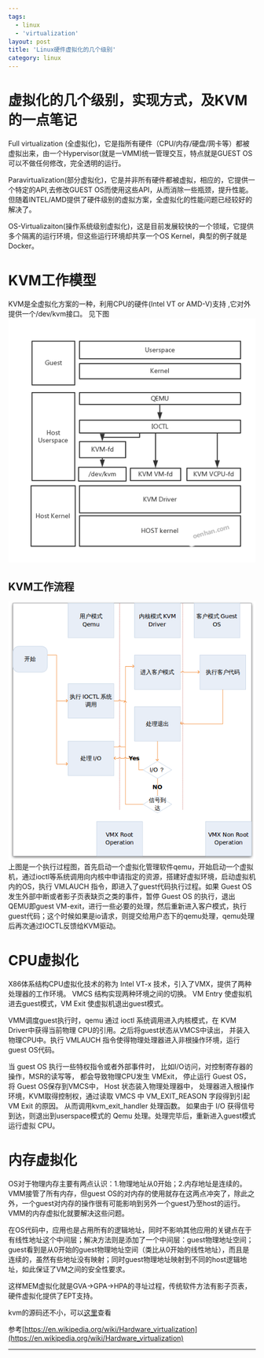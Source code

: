 ```yaml
---
tags:
  - linux
  - 'virtualization'
layout: post
title: 'Linux硬件虚拟化的几个级别'
category: linux
---
```

# 虚拟化的几个级别，实现方式，及KVM的一点笔记

<!--more-->

Full virtualization (全虚拟化)，它是指所有硬件（CPU/内存/硬盘/网卡等）都被虚拟出来，由一个Hypervisor(就是一VMM)统一管理交互，特点就是GUEST OS可以不做任何修改，完全透明的运行。


Paravirtualization(部分虚拟化)，它是并非所有硬件都被虚拟，相应的，它提供一个特定的API,去修改GUEST OS而使用这些API，从而消除一些瓶颈，提升性能。但随着INTEL/AMD提供了硬件级别的虚拟方案，全虚拟化的性能问题已经较好的解决了。


OS-Virtualizaiton(操作系统级别虚拟化)，这是目前发展较快的一个领域，它提供多个隔离的运行环境，但这些运行环境却共享一个OS Kernel，典型的例子就是Docker。




# KVM工作模型

KVM是全虚拟化方案的一种，利用CPU的硬件(Intel VT or AMD-V)支持 ,它对外提供一个/dev/kvm接口。
见下图
![](/assets/kvm/kvm_arch_map.png)

## KVM工作流程
![](/assets/kvm/kvm_workflow.png)
上图是一个执行过程图，首先启动一个虚拟化管理软件qemu，开始启动一个虚拟机，通过ioctl等系统调用向内核中申请指定的资源，搭建好虚拟环境，启动虚拟机内的OS，执行 VMLAUCH 指令，即进入了guest代码执行过程。如果 Guest OS 发生外部中断或者影子页表缺页之类的事件，暂停 Guest OS 的执行，退出QEMU即guest VM-exit，进行一些必要的处理，然后重新进入客户模式，执行guest代码；这个时候如果是io请求，则提交给用户态下的qemu处理，qemu处理后再次通过IOCTL反馈给KVM驱动。

# CPU虚拟化

X86体系结构CPU虚拟化技术的称为 Intel VT-x 技术，引入了VMX，提供了两种处理器的工作环境。 VMCS 结构实现两种环境之间的切换。 VM Entry 使虚拟机进去guest模式，VM Exit 使虚拟机退出guest模式。

VMM调度guest执行时，qemu 通过 ioctl 系统调用进入内核模式，在 KVM Driver中获得当前物理 CPU的引用。之后将guest状态从VMCS中读出， 并装入物理CPU中。执行 VMLAUCH 指令使得物理处理器进入非根操作环境，运行guest OS代码。

当 guest OS 执行一些特权指令或者外部事件时， 比如I/O访问，对控制寄存器的操作，MSR的读写等， 都会导致物理CPU发生 VMExit， 停止运行 Guest OS，将 Guest OS保存到VMCS中， Host 状态装入物理处理器中， 处理器进入根操作环境，KVM取得控制权，通过读取 VMCS 中 VM_EXIT_REASON 字段得到引起 VM Exit 的原因。 从而调用kvm_exit_handler 处理函数。 如果由于 I/O 获得信号到达，则退出到userspace模式的 Qemu 处理。处理完毕后，重新进入guest模式运行虚拟 CPU。

# 内存虚拟化

OS对于物理内存主要有两点认识：1.物理地址从0开始；2.内存地址是连续的。VMM接管了所有内存，但guest OS的对内存的使用就存在这两点冲突了，除此之外，一个guest对内存的操作很有可能影响到另外一个guest乃至host的运行。VMM的内存虚拟化就要解决这些问题。

在OS代码中，应用也是占用所有的逻辑地址，同时不影响其他应用的关键点在于有线性地址这个中间层；解决方法则是添加了一个中间层：guest物理地址空间；guest看到是从0开始的guest物理地址空间（类比从0开始的线性地址），而且是连续的，虽然有些地址没有映射；同时guest物理地址映射到不同的host逻辑地址，如此保证了VM之间的安全性要求。

这样MEM虚拟化就是GVA->GPA->HPA的寻址过程，传统软件方法有影子页表，硬件虚拟化提供了EPT支持。


kvm的源码还不小，可以[这里](http://git.kernel.org/cgit/virt/kvm/kvm.git)查看









参考[https://en.wikipedia.org/wiki/Hardware_virtualization](https://en.wikipedia.org/wiki/Hardware_virtualization)


---
